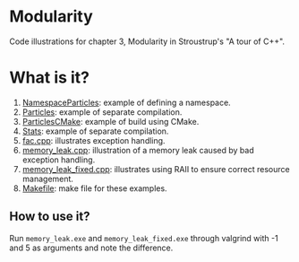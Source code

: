 # Modularity
Code illustrations for chapter 3, Modularity in Stroustrup's
"A tour of C++".

# What is it?
1. [NamespaceParticles](NamespaceParticles): example of defining a namespace.
1. [Particles](Particles): example of separate compilation.
1. [ParticlesCMake](ParticlesCMake): example of build using CMake.
1. [Stats](Stats): example of separate compilation.
1. [fac.cpp](fac.cpp): illustrates exception handling.
1. [memory_leak.cpp](memory_leak.cpp): illustration of a memory leak caused by bad exception
    handling.
1. [memory_leak_fixed.cpp](memory_leak_fixed.cpp): illustrates using RAII to ensure correct resource
    management.
1. [Makefile](Makefile): make file for these examples.

## How to use it?
Run `memory_leak.exe` and `memory_leak_fixed.exe` through valgrind with -1 and 5
as arguments and note the difference.
